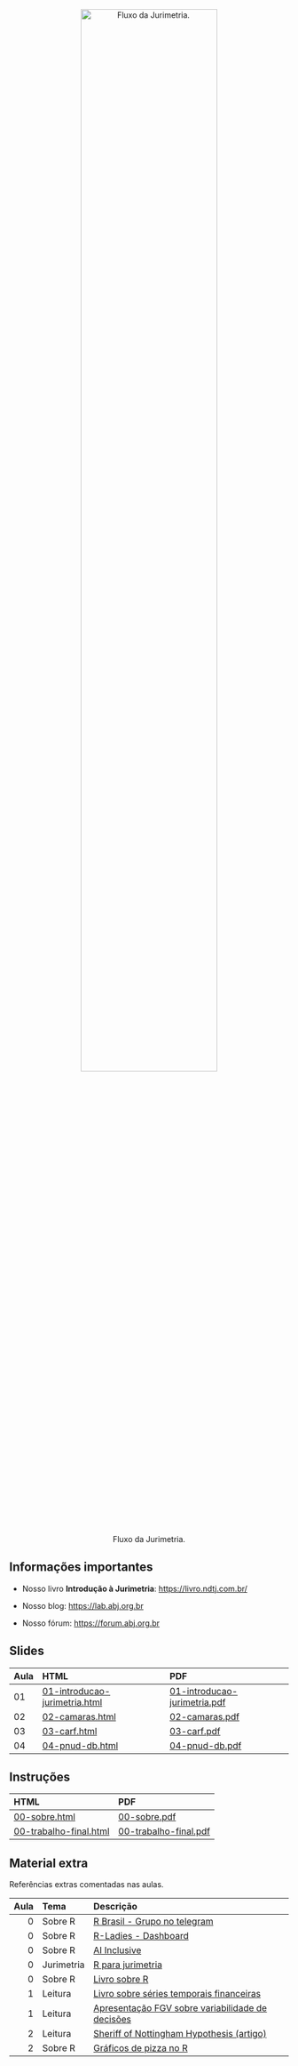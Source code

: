 
<!-- README.md is generated from README.Rmd. Please edit that file -->

<div class="figure" style="text-align: center">

<img src="https://abj.org.br/img/conteudo/ml-jurimetria.png" alt="Fluxo da Jurimetria." width="70%" />
<p class="caption">
Fluxo da Jurimetria.
</p>

</div>

## Informações importantes

-   Nosso livro **Introdução à Jurimetria**:
    <https://livro.ndtj.com.br/>

-   Nosso blog: <https://lab.abj.org.br>

-   Nosso fórum: <https://forum.abj.org.br>

## Slides

| Aula | HTML                                                                                                         | PDF                                                                                                        |
|:-----|:-------------------------------------------------------------------------------------------------------------|:-----------------------------------------------------------------------------------------------------------|
| 01   | [01-introducao-jurimetria.html](https://ndtj.github.io/main-jurimetria/slides/01-introducao-jurimetria.html) | [01-introducao-jurimetria.pdf](https://ndtj.github.io/main-jurimetria/slides/01-introducao-jurimetria.pdf) |
| 02   | [02-camaras.html](https://ndtj.github.io/main-jurimetria/slides/02-camaras.html)                             | [02-camaras.pdf](https://ndtj.github.io/main-jurimetria/slides/02-camaras.pdf)                             |
| 03   | [03-carf.html](https://ndtj.github.io/main-jurimetria/slides/03-carf.html)                                   | [03-carf.pdf](https://ndtj.github.io/main-jurimetria/slides/03-carf.pdf)                                   |
| 04   | [04-pnud-db.html](https://ndtj.github.io/main-jurimetria/slides/04-pnud-db.html)                             | [04-pnud-db.pdf](https://ndtj.github.io/main-jurimetria/slides/04-pnud-db.pdf)                             |

## Instruções

| HTML                                                                                           | PDF                                                                                          |
|:-----------------------------------------------------------------------------------------------|:---------------------------------------------------------------------------------------------|
| [00-sobre.html](https://ndtj.github.io/main-jurimetria/slides/00-sobre.html)                   | [00-sobre.pdf](https://ndtj.github.io/main-jurimetria/slides/00-sobre.pdf)                   |
| [00-trabalho-final.html](https://ndtj.github.io/main-jurimetria/slides/00-trabalho-final.html) | [00-trabalho-final.pdf](https://ndtj.github.io/main-jurimetria/slides/00-trabalho-final.pdf) |

## Material extra

Referências extras comentadas nas aulas.

| Aula | Tema       | Descrição                                                                                                                                    |
|-----:|:-----------|:---------------------------------------------------------------------------------------------------------------------------------------------|
|    0 | Sobre R    | [R Brasil - Grupo no telegram](https://t.me/rbrasiloficial)                                                                                  |
|    0 | Sobre R    | [R-Ladies - Dashboard](https://benubah.github.io/r-community-explorer/rladies.html)                                                          |
|    0 | Sobre R    | [AI Inclusive](https://www.ai-inclusive.org/)                                                                                                |
|    0 | Jurimetria | [R para jurimetria](https://abjur.github.io/r4jurimetrics)                                                                                   |
|    0 | Sobre R    | [Livro sobre R](https://livro.curso-r.com)                                                                                                   |
|    1 | Leitura    | [Livro sobre séries temporais financeiras](https://www.amazon.com.br/Econometria-Financeira-S%C3%A9ries-Temporais-Financeiras/dp/8521211309) |
|    1 | Leitura    | [Apresentação FGV sobre variabilidade de decisões](https://abjur.github.io/slides/fgv/#1)                                                    |
|    2 | Leitura    | [Sheriff of Nottingham Hypothesis (artigo)](http://repositorio.unifesp.br/handle/11600/38866)                                                |
|    2 | Sobre R    | [Gráficos de pizza no R](https://www.r-graph-gallery.com/piechart-ggplot2.html)                                                              |
